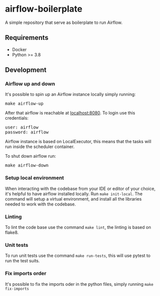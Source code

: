 # airflow-boilerplate
A simple repository that serve as boilerplate to run Airflow.

## Requirements
* Docker
* Python >= 3.8

## Development

### Airflow up and down
It's possible to spin up an Airflow instance locally simply running:
<pre>
make airflow-up
</pre>
After that airflow is reachable at [localhost:8080](http://localhost:8080).
To login use this credentials:
<pre>
user: airflow
password: airflow
</pre>
Airflow instance is based on LocalExecutor, this means that the tasks will run inside the scheduler container.

To shut down airflow run:

<pre>
make airflow-down
</pre>

### Setup local environment
When interacting with the codebase from your IDE or editor of your choice, it's helpful to have
airflow installed locally.
Run `make init-local`. The command will setup a virtual environment, and install all the libraries
needed to work with the codebase.

### Linting
To lint the code base use the command `make lint`, the linting is based on flake8.

### Unit tests
To run unit tests use the command `make run-tests`, this will use pytest to run the test suits.

### Fix imports order
It's possible to fix the imports oder in the python files, simply running `make fix-imports`
